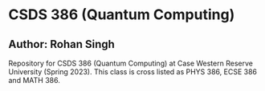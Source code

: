 # CSDS 386 (Quantum Computing)
## Author: Rohan Singh
Repository for CSDS 386 (Quantum Computing) at Case Western Reserve University (Spring 2023). This class is cross listed as PHYS 386, ECSE 386 and MATH 386.  



